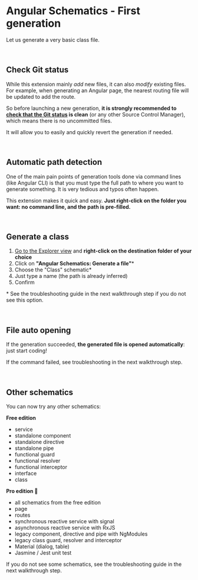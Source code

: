 # Angular Schematics - First generation

Let us generate a very basic class file.

<br>

## Check Git status

While this extension mainly *add* new files, it can also *modify* existing files. For example, when generating an Angular page, the nearest routing file will be updated to add the route.

So before launching a new generation, **it is strongly recommended to [check that the Git status](command:workbench.view.scm) is clean** (or any other Source Control Manager), which means there is no uncommitted files.

It will allow you to easily and quickly revert the generation if needed.

<br>

## Automatic path detection

One of the main pain points of generation tools done via command lines (like Angular CLI) is that you must type the full path to where you want to generate something. It is very tedious and typos often happen.

This extension makes it quick and easy. **Just right-click on the folder you want: no command line, and the path is pre-filled.**

<br>

## Generate a class

1. [Go to the Explorer view](command:workbench.view.explorer) and **right-click on the destination folder of your choice**
2. Click on **"Angular Schematics: Generate a file"***
3. Choose the "Class" schematic*
4. Just type a name (the path is already inferred)
5. Confirm

\* See the troubleshooting guide in the next walkthrough step if you do not see this option.

<br>

## File auto opening

If the generation succeeded, **the generated file is opened automatically**: just start coding!

If the command failed, see troubleshooting in the next walkthrough step.

<br>

## Other schematics

You can now try any other schematics:

**Free edition**
- service
- standalone component
- standalone directive
- standalone pipe
- functional guard
- functional resolver
- functional interceptor
- interface
- class

**Pro edition 💎**
- all schematics from the free edition
- page
- routes
- synchronous reactive service with signal
- asynchronous reactive service with RxJS
- legacy component, directive and pipe with NgModules
- legacy class guard, resolver and interceptor
- Material (dialog, table)
- Jasmine / Jest unit test

If you do not see some schematics, see the troubleshooting guide in the next walkthrough step.

<br>
